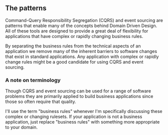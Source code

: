 ## The patterns

Command-Query Responsibility Segregation (CQRS) and event sourcing are patterns that enable many of the concepts behind 
Domain Driven Design.
All of these tools are designed to provide a great deal of flexibility for applications that have complex or rapidly
changing business rules.

By separating the business rules from the technical aspects of an application we remove many
of the inherent barriers to software changes that exist in standard applications.
Any application with complex or rapidly change rules might be a good candidate for using CQRS and event sourcing.

### A note on terminology

Though CQRS and event sourcing can be used for a range of software problems they are primarily applied to build 
business applications since those so often require that quality.

I'll use the term "business rules" whenever I'm specifically discussing these complex or changing rulesets.
If your application is not a business application, just replace "business rules" with something more appropriate to your
domain.